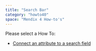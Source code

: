 ```yaml
---
title: "Search Bar"
category: "howto40"
space: "Mendix 4 How-to's"
---
```

Please select a How To:

*   [Connect an attribute to a search field](Connect+an+attribute+to+a+search+field)